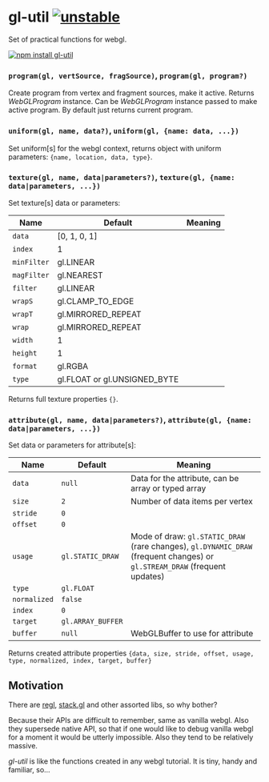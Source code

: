 # gl-util [![unstable](http://badges.github.io/stability-badges/dist/unstable.svg)](http://github.com/badges/stability-badges)

Set of practical functions for webgl.

[![npm install gl-util](https://nodei.co/npm/gl-util.png?mini=true)](https://npmjs.org/package/gl-util/)


### `program(gl, vertSource, fragSource)`, `program(gl, program?)`

Create program from vertex and fragment sources, make it active. Returns _WebGLProgram_ instance. Can be _WebGLProgram_ instance passed to make active program. By default just returns current program.

### `uniform(gl, name, data?)`, `uniform(gl, {name: data, ...})`

Set uniform[s] for the webgl context, returns object with uniform parameters: `{name, location, data, type}`.

### `texture(gl, name, data|parameters?)`, `texture(gl, {name: data|parameters, ...})`

Set texture[s] data or parameters:

| Name | Default | Meaning |
|---|---|---|
| `data` | [0, 1, 0, 1] | |
| `index` | 1 | |
| `minFilter` | gl.LINEAR | |
| `magFilter` | gl.NEAREST | |
| `filter` | gl.LINEAR | |
| `wrapS` | gl.CLAMP_TO_EDGE | |
| `wrapT` | gl.MIRRORED_REPEAT | |
| `wrap` | gl.MIRRORED_REPEAT | |
| `width` | 1 | |
| `height` | 1 | |
| `format` | gl.RGBA | |
| `type` | gl.FLOAT or gl.UNSIGNED_BYTE | |

Returns full texture properties `{}`.

### `attribute(gl, name, data|parameters?)`, `attribute(gl, {name: data|parameters, ...})`

Set data or parameters for attribute[s]:

| Name | Default | Meaning |
|---|---|---|
| `data` | `null` | Data for the attribute, can be array or typed array |
| `size` | `2` | Number of data items per vertex |
| `stride` | `0` | |
| `offset` | `0` | |
| `usage` | `gl.STATIC_DRAW` | Mode of draw: `gl.STATIC_DRAW` (rare changes), `gl.DYNAMIC_DRAW` (frequent changes) or `gl.STREAM_DRAW` (frequent updates) |
| `type` | `gl.FLOAT` | |
| `normalized` | `false` | |
| `index` | `0` | |
| `target` | `gl.ARRAY_BUFFER` | |
| `buffer` | `null` | WebGLBuffer to use for attribute |

Returns created attribute properties `{data, size, stride, offset, usage, type, normalized, index, target, buffer}`



## Motivation

There are [regl](https://github.com/regl-project/regl), [stack.gl](https://github.com/stackgl/) and other assorted libs, so why bother?

Because their APIs are difficult to remember, same as vanilla webgl. Also they supersede native API, so that if one would like to debug vanilla webgl for a moment it would be utterly impossible. Also they tend to be relatively massive.

_gl-util_ is like the functions created in any webgl tutorial. It is tiny, handy and familiar, so...
